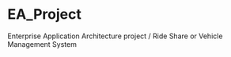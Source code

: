 # EA_Project
Enterprise Application Architecture project / Ride Share or Vehicle Management System 
